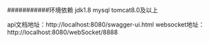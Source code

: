 ###########环境依赖
jdk1.8
mysql
tomcat8.0及以上

api文档地址：http://localhost:8080/swagger-ui.html
websocket地址：http://localhost:8080/webSocket/8888
